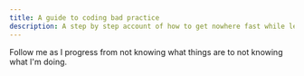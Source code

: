 ```yaml
---
title: A guide to coding bad practice
description: A step by step account of how to get nowhere fast while learning to code.
---
```


Follow me as I progress from not knowing what things are to not knowing what I'm doing.

